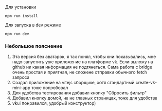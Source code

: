 Для установки
```console
npm run install
```

Для запуска в dev режиме
```console
npm run dev 
```

### Небольшое пояснение

1. Эта версия без аватарок, я так понял, чтобы они показывались, мне надо запустить уже приложение на платформе vk. Если выложу на github ни какая информация не подтянеться. Сама работа с bridge очень простая и приятная, не сложене отправки обычного fetch запроса
2. Создал приложение на vitejs сборщике, хотя стандартный create-vk-mini-app тоже попробовал
3. Для удобства тестирования добавил кнопку "Сбросить фильтр"
4. Добавил кнопку домой, на не главных страницах, тоже для удобства 
5. vkui понравился, удобрый конструктор)
